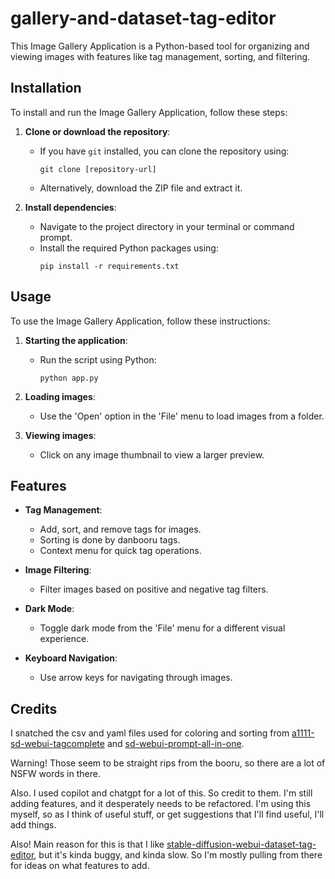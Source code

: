 # gallery-and-dataset-tag-editor

This Image Gallery Application is a Python-based tool for organizing and viewing images with features like tag management, sorting, and filtering.

## Installation

To install and run the Image Gallery Application, follow these steps:

1. **Clone or download the repository**:
   - If you have `git` installed, you can clone the repository using:
     ```
     git clone [repository-url]
     ```
   - Alternatively, download the ZIP file and extract it.

2. **Install dependencies**:
   - Navigate to the project directory in your terminal or command prompt.
   - Install the required Python packages using:
     ```
     pip install -r requirements.txt
     ```

## Usage

To use the Image Gallery Application, follow these instructions:

1. **Starting the application**:
   - Run the script using Python:
     ```
     python app.py
     ```

2. **Loading images**:
   - Use the 'Open' option in the 'File' menu to load images from a folder.

3. **Viewing images**:
   - Click on any image thumbnail to view a larger preview.

## Features

- **Tag Management**:
  - Add, sort, and remove tags for images.
  - Sorting is done by danbooru tags.  
  - Context menu for quick tag operations.

- **Image Filtering**:
  - Filter images based on positive and negative tag filters.

- **Dark Mode**:
  - Toggle dark mode from the 'File' menu for a different visual experience.

- **Keyboard Navigation**:
  - Use arrow keys for navigating through images.

## Credits

I snatched the csv and yaml files used for coloring and sorting from [a1111-sd-webui-tagcomplete](https://github.com/DominikDoom/a1111-sd-webui-tagcomplete) and [sd-webui-prompt-all-in-one](https://github.com/Physton/sd-webui-prompt-all-in-one).

Warning! Those seem to be straight rips from the booru, so there are a lot of NSFW words in there.

Also. I used copilot and chatgpt for a lot of this. So credit to them. I'm still adding features, and it desperately needs to be refactored. I'm using this myself, so as I think of useful stuff, or get suggestions that I'll find useful, I'll add things.

Also! Main reason for this is that I like [stable-diffusion-webui-dataset-tag-editor](https://github.com/toshiaki1729/stable-diffusion-webui-dataset-tag-editor), but it's kinda buggy, and kinda slow. So I'm mostly pulling from there for ideas on what features to add.